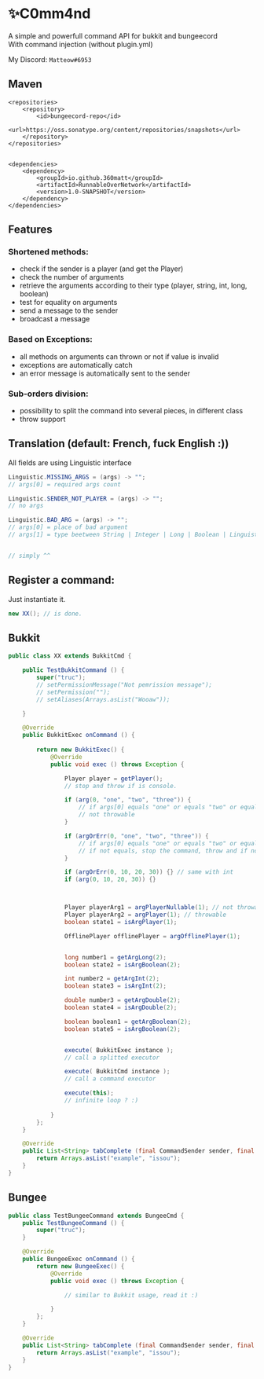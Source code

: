 # ✨C0mm4nd
A simple and powerfull command API for bukkit and bungeecord  
With command injection (without plugin.yml)  

My Discord: ``Matteow#6953``

## Maven
```
<repositories>
    <repository>
        <id>bungeecord-repo</id>
        <url>https://oss.sonatype.org/content/repositories/snapshots</url>
    </repository>
</repositories>


<dependencies>
    <dependency>
        <groupId>io.github.360matt</groupId>
        <artifactId>RunnableOverNetwork</artifactId>
        <version>1.0-SNAPSHOT</version>
    </dependency>
</dependencies>
```

## Features
### Shortened methods:
* check if the sender is a player (and get the Player)
* check the number of arguments
* retrieve the arguments according to their type (player, string, int, long, boolean)
* test for equality on arguments
* send a message to the sender
* broadcast a message
### Based on Exceptions:
* all methods on arguments can thrown or not if value is invalid
* exceptions are automatically catch
* an error message is automatically sent to the sender
### Sub-orders division:
* possibility to split the command into several pieces, in different class
* throw support

## Translation (default: French, fuck English :))  
All fields are using Linguistic interface  

```java
Linguistic.MISSING_ARGS = (args) -> "";
// args[0] = required args count

Linguistic.SENDER_NOT_PLAYER = (args) -> "";
// no args

Linguistic.BAD_ARG = (args) -> "";
// args[0] = place of bad argument
// args[1] = type beetween String | Integer | Long | Boolean | Linguistic.Player


// simply ^^
```


## Register a command:
Just instantiate it.  
```java
new XX(); // is done.
```

## Bukkit
```java
public class XX extends BukkitCmd {

    public TestBukkitCommand () {
        super("truc");
        // setPermissionMessage("Not pemrission message");
        // setPermission("");
        // setAliases(Arrays.asList("Wooaw"));

    }

    @Override
    public BukkitExec onCommand () {
        
        return new BukkitExec() {
            @Override
            public void exec () throws Exception {

                Player player = getPlayer();
                // stop and throw if is console.

                if (arg(0, "one", "two", "three")) {
                    // if args[0] equals "one" or equals "two" or equals "three"
                    // not throwable
                }

                if (argOrErr(0, "one", "two", "three")) {
                    // if args[0] equals "one" or equals "two" or equals "three"
                    // if not equals, stop the command, throw and if not catched: send error message automatically
                }

                if (argOrErr(0, 10, 20, 30)) {} // same with int
                if (arg(0, 10, 20, 30)) {}



                Player playerArg1 = argPlayerNullable(1); // not throwable, but nullable
                Player playerArg2 = argPlayer(1); // throwable
                boolean state1 = isArgPlayer(1);

                OfflinePlayer offlinePlayer = argOfflinePlayer(1);


                long number1 = getArgLong(2);
                boolean state2 = isArgBoolean(2);

                int number2 = getArgInt(2);
                boolean state3 = isArgInt(2);

                double number3 = getArgDouble(2);
                boolean state4 = isArgDouble(2);

                boolean boolean1 = getArgBoolean(2);
                boolean state5 = isArgBoolean(2);


                execute( BukkitExec instance );
                // call a splitted executor

                execute( BukkitCmd instance );
                // call a command executor

                execute(this);
                // infinite loop ? :)
                
            }
        };
    }

    @Override
    public List<String> tabComplete (final CommandSender sender, final String[] args) {
        return Arrays.asList("example", "issou");
    }
}
```

## Bungee
```java
public class TestBungeeCommand extends BungeeCmd {
    public TestBungeeCommand () {
        super("truc");
    }

    @Override
    public BungeeExec onCommand () {
        return new BungeeExec() {
            @Override
            public void exec () throws Exception {

                // similar to Bukkit usage, read it :)

            }
        };
    }

    @Override
    public List<String> tabComplete (final CommandSender sender, final String[] args) {
        return Arrays.asList("example", "issou");
    }
}
```
